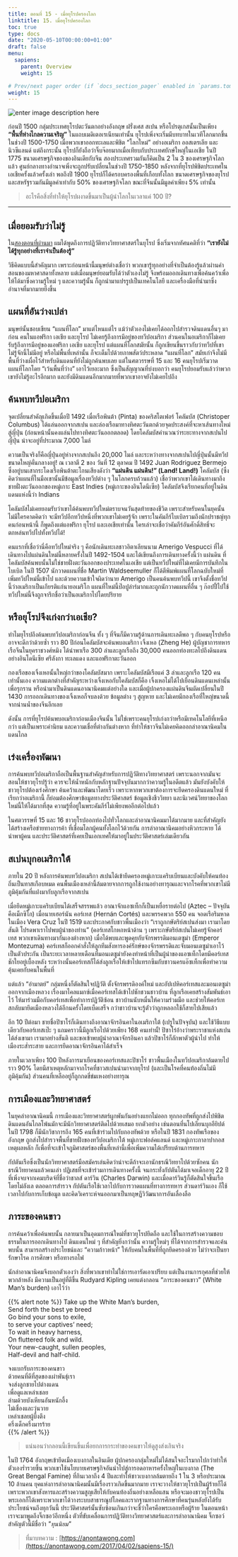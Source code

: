 ```yaml
---
title: ตอนที่ 15 - เมื่อยุโรปครองโลก 
linktitle: 15. เมื่อยุโรปครองโลก 
toc: true
type: docs
date: "2020-05-10T00:00:00+01:00"
draft: false
menu:
  sapiens:
    parent: Overview
    weight: 15

# Prev/next pager order (if `docs_section_pager` enabled in `params.toml`)
weight: 15
---
```


![enter image description here](https://anontawong.files.wordpress.com/2017/04/20170402_sapiens15.png?w=676)

ก่อนปี 1500 กลุ่มประเทศยุโรปตะวันตกอย่างอังกฤษ ฝรั่งเศส สเปน หรือโปรตุเกสนั้นเป็นเพียง **“พื้นที่ห่างไกลความเจริญ”** ในแถบเมดิเตอเรเนียนเท่านั้น ยุโรปเพิ่งจะเริ่มมีบทบาทในเวทีโลกมากขึ้นในช่วงปี 1500-1750 เมื่อพวกเขาออกทะเลและพิชิต “โลกใหม่” อย่างอเมริกา ออสเตรเลีย และนิวซีแลนด์ แต่ถึงกระนั้น ยุโรปก็ยังถือว่าจิ๊บจ๊อยมากเมื่อเทียบกับประเทศยักษ์ใหญ่ในเอเชีย ในปี 1775 ขนาดเศรษฐกิจของของอินเดียกับจีน สองประเทศรวมกันก็คิดเป็น 2 ใน 3 ของเศรษฐกิจโลกแล้ว ศูนย์กลางทางอำนาจเพิ่งจะถูกปรับเปลี่ยนในช่วงปี 1750-1850 หลังจากที่ยุโรปพิชิตประเทศในเอเชียครั้งแล้วครั้งเล่า พอถึงปี 1900 ยุโรปก็ได้ครอบครองพื้นที่เกือบทั้งโลก ขนาดเศรษฐกิจของยุโรป และสหรัฐรวมกันมีมูลค่าเท่ากับ 50% ของเศรษฐกิจโลก ขณะที่จีนนั้นมีมูลค่าเพียง 5% เท่านั้น

> อะไรคือสิ่งที่ทำให้ยุโรปผงาดขึ้นมาเป็นผู้นำโลกในเวลาแค่ 100 ปี?

----------

## **เมื่อยอมรับว่าไม่รู้**

ใน[สองตอนที่ผ่านมา](../sapiens-13) ผมได้พูดถึงการปฏิวัติทางวิทยาศาสตร์ในยุโรป ซึ่งเริ่มจากทัศนคติที่ว่า **“เรายังไม่ได้รู้ทุกอย่างที่เราจำเป็นต้องรู้”**

วิธีคิดแบบนี้สำคัญมาก เพราะก่อนหน้านี้มนุษย์ต่างเชื่อว่า พวกเขารู้ทุกอย่างที่จำเป็นต้องรู้แล้วผ่านคำสอนของมหาศาสดาทั้งหลาย แต่เมื่อมนุษย์ยอมรับได้ว่าตัวเองไม่รู้ จึงพร้อมออกเดินทางเพื่อค้นคว้าเพื่อให้ได้มาซึ่งความรู้ใหม่ ๆ และความรู้นั้น ก็ถูกนำมาแปรรูปเป็นเทคโนโลยี และเครื่องมือที่นำมาซึ่งอำนาจที่มากมายยิ่งขึ้น

## **แผนที่อันว่างเปล่า**

มนุษย์นั้นชอบเขียน “แผนที่โลก” มาแต่ไหนแต่ไร แม้ว่าตัวเองไม่เคยได้ออกไปสำรวจดินแดนอื่นๆ มาก่อน คนในแอฟริกา เอเชีย และยุโรป ไม่เคยรู้ถึงการมีอยู่ของทวีปอเมริกา ส่วนคนในอเมริกาก็ไม่เคยรับรู้ถึงการมีอยู่ของแอฟริกา เอเชีย และยุโรป แต่แผนที่โลกสมัยนั้น ก็ถูกเขียนขึ้นราวกับว่าทวีปที่เขาไม่รู้จักนี้ไม่มีอยู่ หรือไม่พื้นที่เหล่านั้น ก็จะเต็มไปด้วยภาพสัตว์ประหลาด “แผนที่โลก” สมัยเก่าจึงไม่มีพื้นที่ว่างเผื่อไว้สำหรับดินแดนที่ยังไม่ถูกค้นพบเลย แต่ในศตวรรษที่ 15 และ 16 คนยุโรปเริ่มวาดแผนที่โลกโดย “เว้นพื้นที่ว่าง” เอาไว้เยอะมาก ซึ่งเป็นสัญญาณที่บ่งบอกว่า คนยุโรปยอมรับแล้วว่าพวกเขายังไม่รู้อะไรอีกมาก และยังมีดินแดนอีกมากมายที่พวกเขาอาจยังไม่เคยไปถึง

## **ค้นพบทวีปอเมริกา**

จุดเปลี่ยนสำคัญเกิดขึ้นเมื่อปี 1492 เมื่อเรือพินต้า (Pinta) ของคริสโตเฟอร์ โคลัมบัส (Christoper Columbus) ได้แล่นออกจากสเปน และล่องเรือมาทางทิศตะวันตกด้วยจุดประสงค์ที่จะหาเส้นทางใหม่สู่ญี่ปุ่น (ก่อนหน้านั้นคงแล่นไปทางทิศตะวันออกตลอด) โดยโคลัมบัสคำนวณว่าระยะทางจากสเปนไปญี่ปุ่น น่าจะอยู่ที่ประมาณ 7,000 ไมล์

ความเป็นจริงก็คือญี่ปุ่นอยู่ห่างจากสเปนถึง 20,000 ไมล์ และระหว่างทางจากสเปนไปญี่ปุ่นนั้นมีทวีปขนาดใหญ่คั่นกลางอยู่! ณ เวลาตี 2 ของ วันที่ 12 ตุลาคม ปี 1492 Juan Rodriguez Bermejo ซึ่งอยู่บนเสากระโดงเรือพินต้าตะโกนเสียงดังว่า **“แผ่นดิน แผ่นดิน!” (Land! Land!)** โคลัมบัส (ซึ่งคิดว่าแผนที่ในมือเขานั้นมีข้อมูลเรื่องทวีปต่าง ๆ ในโลกครบถ้วนแล้ว) เชื่อว่าพวกเขาได้เดินทางมาถึงชายฝั่งตะวันออกของหมู่เกาะ East Indies (หมู่เกาะของอินโดนีเซีย) โคลัมบัสจึงเรียกคนที่อยู่ในดินแดนแห่งนี้ว่า Indians

โคลัมบัสไม่เคยยอมรับว่าเขาได้ค้นพบทวีปใหม่ตราบจนวันสุดท้ายของชีวิต เพราะสำหรับคนในยุคนั้น ไม่มีใครคาดคิดว่า จะมีทวีปอีกทวีปหนึ่งที่พวกเขาไม่เคยรู้จัก เพราะในคัมภีร์ไบเบิลรวมถึงนักปราชญ์ทุกคนก่อนหน้านี้ ก็พูดถึงแต่แอฟริกา ยุโรป และเอเชียเท่านั้น ใครเล่าจะเชื่อว่าคัมภีร์อันศักดิ์สิทธิ์จะตกหล่นทวีปไปทั้งทวีปได้!

คนแรกที่เชื่อว่านี่คือทวีปใหม่จริง ๆ คือนักเดินทะเลชาวอิตาเลียนนาม Amerigo Vespucci ที่ได้เดินทางไปแผ่นดินใหม่นี้หลายครั้งในปี 1492-1504 และได้เขียนถึงการเดินทางครั้งนี้ว่า แผ่นดิน ที่โคลัมบัสค้นพบนั้นไม่ใช่ชายฝั่งตะวันออกของประเทศในเอเชีย แต่เป็นทวีปใหม่ที่ไม่เคยมีการบันทึกในไบเบิล 
ในปี 1507 นักวาดแผนที่ชื่อ Martin Waldseemuller ก็ได้ตีพิมพ์แผนที่โลกฉบับใหม่ที่เพิ่มทวีปใหม่นี้เข้าไป และด้วยความเข้าใจผิดว่านาย Amerigo เป็นคนค้นพบทวีปนี้ เขาจึงตั้งชื่อทวีปนี้ว่าอเมริกาเป็นเกียรติแก่นายอเมริโก แผนที่ใหม่นี้ป๊อปูล่าร์มากและถูกนักวาดแผนที่อื่น ๆ ก๊อปปี้ไปใช้ ทวีปใหม่นี้จึงถูกจารึกชื่อว่าเป็นอเมริกาไปโดยปริยาย

## **หรือยุโรปจึงเก่งกว่าเอเชีย?**

ทำไมยุโรปถึงค้นพบทวีปอเมริกาก่อนจีน ทั้ง ๆ ที่จีนก็มีความรู้ด้านการเดินทะเลดีพอ ๆ กับคนยุโรปหรืออาจจะดีกว่าด้วยซ้ำ ราว 80 ปีก่อนโคลัมบัสจะค้นพบอเมริกา เจิ้งเหอ (Zheng He) ผู้บัญชาการทหารเรือจีนในยุคราชวงศ์หมิง ได้นำพาเรือ 300 ลำและลูกเรือถึง 30,000 คนออกท่องทะลไปถึงดินแดนอย่างอินโดนีเซีย ศรีลังกา ทะเลแดง และแอฟริกาตะวันออก

กองเรือของเจิ้งเหอนั้นใหญ่กว่าของโคลัมบัสมาก เพราะโคลัมบัสมีเรือแค่ 3 ลำและลูกเรือ 120 คนเท่านั้นเอง ความแตกต่างที่สำคัญระหว่างเจิ้งเหอกับโคลัมบัสก็คือ เจิ้งเหอไม่ได้ไปเยือนดินแดนเหล่านั้นเพื่อรุกราน หรือนำมาเป็นดินแดนอาณานิคมแต่อย่างใด และเมื่อผู้ปกครองแผ่นดินจีนผัดเปลี่ยนในปี 1430 การออกเดินทางของเจิ้งเหอก็จบลงด้วย ข้อมูลต่าง ๆ สูญหาย และไม่เคยมีกองเรือที่ใหญ่ขนาดนี้จากน่านน้ำของจีนอีกเลย

ดังนั้น การที่ยุโรปค้นพบอเมริกาก่อนเมืองจีนนั้น ไม่ใช่เพราะคนยุโรปเก่งกว่าหรือมีเทคโนโลยีที่เหนือกว่า แต่เป็นเพราะค่านิยม และความเชื่อที่ต่างกันต่างหาก ที่ทำให้ชาวจีนไม่เคยคิดออกล่าอาณานิคมในแดนไกล

## **เร่งเครื่องพัฒนา**

การค้นพบทวีปอเมริกาถือเป็นพื้นฐานสำคัญสำหรับการปฏิวัติทางวิทยาศาสตร์ เพราะนอกจากมันจะสอนให้ชาวยุโรปรู้ว่า ควรจะให้น้ำหนักกับหลักฐานปัจจุบันมากกว่าความรู้ในอดีตแล้ว มันยังบังคับให้ชาวยุโรปต้องเร่งศึกษา ค้นคว้าและพัฒนาโดยเร็ว เพราะหากพวกเขาต้องการจะยึดครองดินแดนใหม่ ที่เรียกว่าอเมริกานี้ ก็ย่อมต้องศึกษาข้อมูลทางประวัติศาสตร์ ข้อมูลเชิงชีววิทยา และนิเวศน์วิทยาของโลกใหม่นี้ให้ได้มากที่สุด ความรู้ที่อยู่ในพระคัมภีร์ไม่เพียงพออีกต่อไปแล้ว

ในศตวรรษที่ 15 และ 16 ชาวยุโรปออกท่องไปทั่วโลกและล่าอาณานิคมมาได้มากมาย และที่สำคัญยังได้สร้างเครือข่ายทางการค้า ที่เชื่อมโลกผู้คนทั้งโลกไว้ด้วยกัน การล่าอาณานิคมอย่างหิวกระหาย ได้นำพาผู้คน และประวัติศาสตร์ที่เคยเป็นเอกเทศให้มาอยู่ในประวัติศาสตร์เล่มเดียวกัน

## **สเปนบุกอเมริกาใต้**

ภายใน 20 ปี หลังการค้นพบทวีปอเมริกา สเปนได้เข้ายึดครองหมู่เกาะแคริบเบียนและบังคับให้คนท้องถิ่นเป็นทาสเกือบหมด คนพื้นเมืองเหล่านี้ล้มตายจากการถูกใช้งานอย่างทารุณและจากโรคที่พวกเขาไม่มีภูมิคุ้มกันที่แฝงมากับลูกเรือจากสเปน

เมื่อยึดหมู่เกาะแคริบเบียนได้เสร็จสรรพแล้ว อาณาจักแอซเท็กก็เป็นเหยื่อรายต่อไป (Aztec – ปัจจุบันคือเม็กซิโก) เมื่อนายเฮอร์นัน คอร์เทส (Hernán Cortés) และพรรคพวก 550 คน จอดเรือริมหาดในเมือง Vera Cruz ในปี 1519 และประกาศกับชาวพื้นเมืองว่า “เราถูกกษัตริย์สเปนส่งมา เรามาโดยสันติ โปรดพาเราไปพบผู้นำของท่าน” (คอร์เทสโกหกหน้าด้าน ๆ เพราะกษัตริย์สเปนไม่เคยรู้จักคอร์เทส พวกเขาเดินทางมากันเองต่างหาก) เมื่อได้พบและพูดคุยกับจักรพรรดิมอนเตซูม่า (Emperor Montezuma) คอร์เทสก็ออกคำสั่งให้ลูกทีมสังหารองค์รักษ์ของจักรพรรดิและจับมอนเตซูม่าเอาไว้เป็นตัวประกัน เป็นระยะเวลาหลายเดือนที่มอนเตซูม่ายังคงทำหน้าที่เป็นผู้นำของแอซเท็กโดยมีคอร์เทสชักใยอยู่เบื้องหลัง ระหว่างนั้นคอร์เทสก็ได้ส่งลูกเรือให้เข้าไปแทรกซึมกับชาวนครแอ๊ซเท็กเพื่อทำความคุ้นเคยกับคนในพื้นที่

แต่แล้ว “อำมาตย์” กลุ่มหนึ่งก็ตัดสินใจปฏิวัติ ตั้งจักรพรรดิองค์ใหม่ และอัปเปหิคอร์เทสและมอนเตซูม่าออกจากเมืองหลวง เรื่องมาไคลแมกซ์เมื่อคอร์เทสได้เข้าไปชักชวนชาวบ้าน ที่ลูกเรือเคยสร้างสัมพันธ์เอาไว้ ให้มาร่วมมือกับคอร์เทสเพื่อทำการปฏิวัติซ้อน ชาวบ้านนับหมื่นให้ความร่วมมือ และช่วยให้คอร์เทสกลับมายึดเมืองหลวงได้อีกนครั้งโดยเบ็ดเสร็จ กว่าชาวบ้านจะรู้ตัวว่าถูกหลอกใช้ก็สายไปเสียแล้ว

อีก 10 ปีต่อมา ชายชื่อปิซาโร่ก็เดินทางถึงอาณาจักรอินคาในอเมริกาใต้ (เปรูในปัจจุบัน) และใช้วิธีแบบเดียวกับคอร์เทสเป๊ะ ๆ แถมคราวนี้มีลูกเรือไปด้วยเพียง 168 คนเท่านั้! ปิซาโร่อ้างว่าพระราชาแห่งสเปนได้ส่งเขามา เรามาอย่างสันติ และขอเข้าพบผู้นำอาณาจักรอินคา แล้วปิซาโร่ก็ลักพาตัวผู้นำไป ทำให้เมืองระส่ำระสาย และการยึดอาณาจักรอินคาได้สำเร็จ

ภายในเวลาเพียง 100 ปีหลังการมาเยือนของคอร์เทสและปิซาโร่ ชาวพื้นเมืองในทวีปอเมริกาล้มตายไปราว 90% โดยมีสาเหตุหลักมาจากโรคที่ชาวสเปนนำมาจากยุโรป (และเป็นโรคที่คนท้องถิ่นไม่มีภูมิคุ้มกัน) ส่วนคนที่เหลืออยู่ก็ถูกกดขี่ข่มเหงอย่างทารุณ

## **การเมืองและวิทยาศาสตร์**

ในยุคล่าอาณานิคมนี้ การเมืองและวิทยาศาสตร์ผูกพันกันอย่างแยกไม่ออก ทุกกองทัพที่ถูกส่งไปพิชิตดินแดนอันไกลโพ้นมักจะมีนักวิทยาศาสตร์ติดไปด้วยเสมอ ยกตัวอย่าง เช่นตอนที่นโปเลียนบุกอียิปต์ในปี 1798 ก็มีนักวิชาการถึง 165 คนที่เข้าร่วมไปกับกองทัพด้วย หรือในปี 1831 กองทัพเรือของอังกฤษ ถูกส่งไปสำรวจพื้นที่ชายฝั่งของทวีปอเมริกาใต้ หมู่เกาะฟอล์คแลนด์ และหมู่เกาะกาลาปากอส เหตุผลหลัก ก็เพื่อที่จะเข้าใจภูมิศาสตร์ของพื้นที่เหล่านี้เพื่อเพิ่มความได้เปรียบด้านการทหาร

กัปตันเรือซึ่งเป็นนักวิทยาศาสตร์มือสมัครเล่นคิดว่าน่าจะดีถ้าจะเอานักธรณีวิทยาไปด้วยซักคน นักธรณีวิทยาคนแล้วคนเล่า ปฏิเสธที่จะเข้าร่วมการเดินทางครั้งนี้ จนกระทั่งกัปตันได้มาเจอเด็กอายุ 22 ปีที่เพิ่งจบจากเคมบริดจ์ที่ชื่อว่าชาลส์ ดาร์วิน (Charles Darwin) และเมื่อดาร์วินรู้ก็ตัดสินใจขึ้นเรือโดยไม่ลังเล ตลอดการสำรวจ กัปตันเรือใช้เวลาไปกับการวาดแผนที่ทางการทหาร ส่วนดาร์วินเอง ก็ใช้เวลาไปกับการเก็บข้อมูล และคิดวิเคราะห์จนออกมาเป็นทฤษฏีวิวัฒนาการอันเลื่องลือ

## **ภาระของคนขาว**

การค้นคว้าเพื่อค้นพบนั้น กลายมาเป็นอุดมการณ์ใหม่ที่ชาวยุโรปยึดถือ และใช้ในการสร้างความชอบธรรมในการออกเดินทางไป ดินแดนใหม่ ๆ ที่สำคัญยิ่งกว่านั้น ความรู้ใหม่ๆ ที่ได้จากการสำรวจและค้นพบนั้น สามารถสร้างประโยชน์และ “ความก้าวหน้า” ให้กับคนในพื้นที่ที่ถูกยึดครองด้วย ไม่ว่าจะเป็นยารักษาโรค การศึกษา หรือทางรถไฟ

นักล่าอาณานิคมจึงบอกตัวเองว่า สิ่งที่พวกเขาทำไม่ใช่การเอารัดเอาเปรียบ แต่เป็นงานการกุศลที่ช่วยให้พวกล้าหลัง มีความเป็นอยู่ที่ดีขึ้น Rudyard Kipling เคยแต่งกลอน “ภาระของคนขาว” (White Man’s burden) เอาไว้ว่า

{{% alert note %}}
Take up the White Man’s burden,  
Send forth the best ye breed  
Go bind your sons to exile,  
to serve your captives’ need;  
To wait in heavy harness,  
On fluttered folk and wild.  
Your new-caught, sullen peoples,  
Half-devil and half-child.  

จงแบกรับภาระของคนขาว  
ด้วยคนที่ดีที่สุดของเผ่าพันธุ์เรา  
จงส่งลูกชายไปต่างแดน  
เพื่อดูแลเหล่าเชลย  
ล่ามด้วยบังเหียนอันหนักอึ้ง  
ไม่เชื่องและวุ่นวาย  
เหล่าเชลยผู้บึ้งตึง  
ครึ่งเด็กครึ่งมารร้าย  
{{% /alert %}}

> แน่นอนว่ากลอนนี้เขียนขึ้นเพื่อยกการกระทำของคนขาวให้ดูสูงส่งเกินจริง

ในปี 1764 อังกฤษเข้ายึดเมืองเบงกาลในอินเดีย ผู้ปกครองกลุ่มใหม่ไม่ได้สนใจอะไรมากไปกว่าทำให้ตัวเองร่ำรวยขึ้น พวกเขาใช้นโยบายเศรษฐกิจอันนำไปสู่การอดอาหารครั้งใหญ่ในเบงกาล (The Great Bengal Famine) ที่กินเวลาถึง 4 ปีและทำให้ชาวเบงกาลล้มตายถึง 1 ใน 3 หรือประมาณ 10 ล้านคน ยุคแห่งการล่าอาณานิคมนั้นมีเรื่องราวเกิดขึ้นมากมาย เราจะวางให้ชาวยุโรปเป็นผู้ร้ายก็ได้เพราะพวกเขาสังหารและสร้างความสูญเสียให้กับคนท้องถิ่นอย่างเหลือแสน หรือจะมองชาวยุโรปเป็นพระเอกก็ได้เพราะพวกเขาได้วางระบบสาธารณูปโภคและรากฐานทางการศึกษาที่คนรุ่นหลังยังได้รับประโยชน์จนถึงทุกวันนี้ ประวัติศาสตร์นั้นซับซ้อนเกินกว่าจะชี้ว่าใครคือพระเอกหรือผู้ร้าย ในตอนหน้าเราจะมาพูดถึงจิ๊กซอว์อีกหนึ่ง ตัวที่ขับเคลื่อนการปฏิวัติทางวิทยาศาสตร์และการล่าอาณานิคม จิ๊กซอว์สำคัญตัวนี้มีชื่อว่า *"ทุนนิยม"*

> ที่มาบทความ : [https://anontawong.com](https://anontawong.com/2017/04/02/sapiens-15/)
